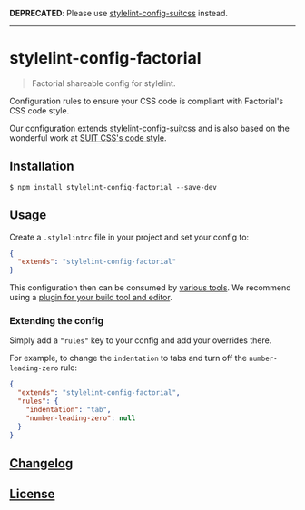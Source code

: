 **DEPRECATED**: Please use [stylelint-config-suitcss](https://github.com/suitcss/stylelint-config-suitcss) instead.

---

# stylelint-config-factorial

> Factorial shareable config for stylelint.

Configuration rules to ensure your CSS code is compliant with Factorial's CSS code style.

Our configuration extends [stylelint-config-suitcss](https://github.com/suitcss/stylelint-config-suitcss) and is also based on the wonderful work at [SUIT CSS's code style](https://github.com/suitcss/suit/blob/master/doc/STYLE.md).

## Installation

```console
$ npm install stylelint-config-factorial --save-dev
```

## Usage

Create a `.stylelintrc` file in your project and set your config to:

```json
{
  "extends": "stylelint-config-factorial"
}
```

This configuration then can be consumed by [various tools](http://stylelint.io/#quick-start).
We recommend using a [plugin for your build tool and editor](http://stylelint.io/user-guide/complementary-tools/#build-tool-plugins).

### Extending the config

Simply add a `"rules"` key to your config and add your overrides there.

For example, to change the `indentation` to tabs and turn off the `number-leading-zero` rule:


```json
{
  "extends": "stylelint-config-factorial",
  "rules": {
    "indentation": "tab",
    "number-leading-zero": null
  }
}
```

## [Changelog](CHANGELOG.md)

## [License](LICENSE)
